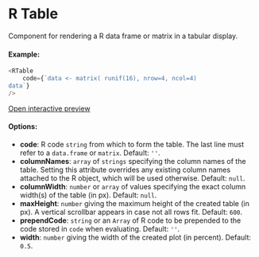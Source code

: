 # R Table

Component for rendering a R data frame or matrix in a tabular display.

#### Example:

``` js
<RTable
    code={`data <- matrix( runif(16), nrow=4, ncol=4)
data`}
/>
```

[Open interactive preview](https://isle.heinz.cmu.edu/components/r-table/)

#### Options:

* __code__: R code `string` from which to form the table. The last line must refer to a `data.frame` or `matrix`. Default: `''`.
* __columnNames__: `array` of `strings` specifying the column names of the table. Setting this attribute overrides any existing column names attached to the R object, which will be used otherwise. Default: `null`.
* __columnWidth__: `number` or `array` of values specifying the exact column width(s) of the table (in px). Default: `null`.
* __maxHeight__:  `number` giving the maximum height of the created table (in px). A vertical scrollbar appears in case not all rows fit. Default: `600`.
* __prependCode__: `string` or an `Array` of R code to be prepended to the code stored in `code` when evaluating. Default: `''`.
* __width__: `number` giving the width of the created plot (in percent). Default: `0.5`.

